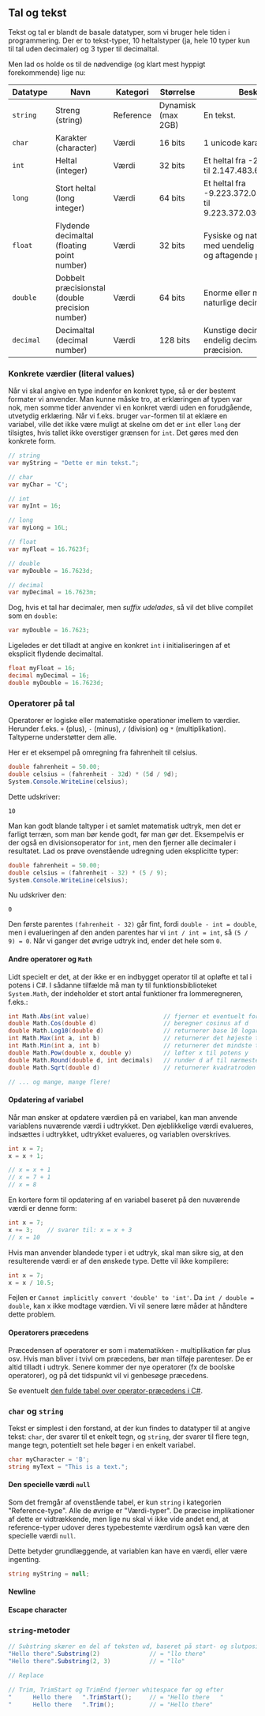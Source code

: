 ## Tal og tekst

Tekst og tal er blandt de basale datatyper, som vi bruger hele tiden i programmering. Der er to tekst-typer, 10 heltalstyper (ja, hele 10 typer kun til tal uden decimaler) og 3 typer til decimaltal. 

Men lad os holde os til de nødvendige (og klart mest hyppigt forekommende) lige nu:

| Datatype  | Navn                                            | Kategori  | Størrelse          | Beskrivelse                                                                       | 
| --------- | ----------------------------------------------- | --------- | ------------------ | --------------------------------------------------------------------------------- |
| `string`  | Streng (string)                                 | Reference | Dynamisk (max 2GB) | En tekst.                                                                         |
| `char`    | Karakter (character)                            | Værdi     | 16 bits            | 1 unicode karakter.                                                               |
| `int`     | Heltal (integer)                                | Værdi     | 32 bits            | Et heltal fra -2.147.483.648 til 2.147.483.647                                    |
| `long`    | Stort heltal (long integer)                     | Værdi     | 64 bits            | Et heltal fra -9.223.372.036.854.775.808 til 9.223.372.036.854.775.807            |
| `float`   | Flydende decimaltal (floating point number)     | Værdi     | 32 bits            | Fysiske og naturlige decimaltal med uendelig decimalrække og aftagende præcision. |
| `double`  | Dobbelt præcisionstal (double precision number) | Værdi     | 64 bits            | Enorme eller meget små naturlige decimaltal.                                      |
| `decimal` | Decimaltal (decimal number)                     | Værdi     | 128 bits           | Kunstige decimaltal med endelig decimalrække og høj præcision.                    |

### Konkrete værdier (literal values)

Når vi skal angive en type indenfor en konkret type, så er der bestemt formater vi anvender. Man kunne måske tro, at erklæringen af typen var nok, men somme tider anvender vi en konkret værdi uden en forudgående, utvetydig erklæring. Når vi f.eks. bruger `var`-formen til at eklære en variabel, ville det ikke være muligt at skelne om det er `int` eller `long` der tilsigtes, hvis tallet ikke overstiger grænsen for `int`. Det gøres med den konkrete form.

```csharp
// string
var myString = "Dette er min tekst.";

// char
var myChar = 'C';

// int
var myInt = 16;

// long
var myLong = 16L;

// float
var myFloat = 16.7623f;

// double
var myDouble = 16.7623d;

// decimal
var myDecimal = 16.7623m;
```

Dog, hvis et tal har decimaler, men _suffix udelades_, så vil det blive compilet som en `double`:

```csharp
var myDouble = 16.7623;
```

Ligeledes er det tilladt at angive en konkret `int` i initialiseringen af et eksplicit flydende decimaltal.

```csharp
float myFloat = 16;
decimal myDecimal = 16;
double myDouble = 16.7623d;
```

### Operatorer på tal

Operatorer er logiske eller matematiske operationer imellem to værdier. Herunder f.eks. `+` (plus), `-` (minus), `/` (division) og `*` (multiplikation). Taltyperne understøtter dem alle.

Her er et eksempel på omregning fra fahrenheit til celsius.

```csharp
double fahrenheit = 50.00;
double celsius = (fahrenheit - 32d) * (5d / 9d);
System.Console.WriteLine(celsius);
```

Dette udskriver:

```
10
```

Man kan godt blande taltyper i et samlet matematisk udtryk, men det er farligt terræn, som man bør kende godt, før man gør det. Eksempelvis er der også en divisionsoperator for `int`, men den fjerner alle decimaler i resultatet. Lad os prøve ovenstående udregning uden eksplicitte typer:

```csharp
double fahrenheit = 50.00;
double celsius = (fahrenheit - 32) * (5 / 9);
System.Console.WriteLine(celsius);
```

Nu udskriver den:

```
0
```

Den første parentes `(fahrenheit - 32)` går fint, fordi `double - int = double`, men i evalueringen af den anden parentes har vi `int / int = int`, så `(5 / 9) = 0`. Når vi ganger det øvrige udtryk ind, ender det hele som `0`.

#### Andre operatorer og `Math`

Lidt specielt er det, at der ikke er en indbygget operator til at opløfte et tal i potens i C#. I sådanne tilfælde må man ty til funktionsbiblioteket `System.Math`, der indeholder et stort antal funktioner fra lommeregneren, f.eks.:

```csharp
int Math.Abs(int value)                     // fjerner et eventuelt fortegn, så fx -12 bliver til 12
double Math.Cos(double d)                   // beregner cosinus af d
double Math.Log10(double d)                 // returnerer base 10 logaritmen til d
int Math.Max(int a, int b)                  // returnerer det højeste tal blandt a og b
int Math.Min(int a, int b)                  // returnerer det mindste tal blandt a og b
double Math.Pow(double x, double y)         // løfter x til potens y
double Math.Round(double d, int decimals)   // runder d af til nærmeste antal decimals
double Math.Sqrt(double d)                  // returnerer kvadratroden af d

// ... og mange, mange flere!
```

#### Opdatering af variabel

Når man ønsker at opdatere værdien på en variabel, kan man anvende variablens nuværende værdi i udtrykket. Den øjeblikkelige værdi evalueres, indsættes i udtrykket, udtrykket evalueres, og variablen overskrives.

```csharp
int x = 7;
x = x + 1;

// x = x + 1
// x = 7 + 1
// x = 8
```

En kortere form til opdatering af en variabel baseret på den nuværende værdi er denne form:

```csharp
int x = 7;
x += 3;    // svarer til: x = x + 3
// x = 10
```

Hvis man anvender blandede typer i et udtryk, skal man sikre sig, at den resulterende værdi er af den ønskede type. Dette vil ikke kompilere:

```csharp
int x = 7;
x = x / 10.5;
```

Fejlen er `Cannot implicitly convert 'double' to 'int'`. Da `int / double = double`, kan x ikke modtage værdien. Vi vil senere lære måder at håndtere dette problem.

#### Operatorers præcedens

Præcedensen af operatorer er som i matematikken - multiplikation før plus osv. Hvis man bliver i tvivl om præcedens, bør man tilføje parenteser. De er altid tilladt i udtryk. Senere kommer der nye operatorer (fx de boolske operatorer), og på det tidspunkt vil vi genbesøge præcedens.

Se eventuelt [den fulde tabel over operator-præcedens i C#](https://docs.microsoft.com/en-us/dotnet/csharp/language-reference/operators/#operator-precedence).

### `char` og `string`

Tekst er simplest i den forstand, at der kun findes to datatyper til at angive tekst: `char`, der svarer til et enkelt tegn, og `string`, der svarer til flere tegn, mange tegn, potentielt set hele bøger i en enkelt variabel.

```csharp
char myCharacter = 'B';
string myText = "This is a text.";
```

#### Den specielle værdi `null`

Som det fremgår af ovenstående tabel, er kun `string` i kategorien "Reference-type". Alle de øvrige er "Værdi-typer". De præcise implikationer af dette er vidtrækkende, men lige nu skal vi ikke vide andet end, at reference-typer udover deres typebestemte værdirum også kan være den specielle værdi `null`.

Dette betyder grundlæggende, at variablen kan have en værdi, eller være ingenting.

```csharp
string myString = null;
```

#### Newline

#### Escape character

### `string`-metoder

```csharp
// Substring skærer en del af teksten ud, baseret på start- og slutposition.
"Hello there".Substring(2)              // = "llo there"
"Hello there".Substring(2, 3)           // = "llo"

// Replace 

// Trim, TrimStart og TrimEnd fjerner whitespace før og efter
"      Hello there   ".TrimStart();     // = "Hello there   "
"      Hello there   ".Trim();          // = "Hello there"

```
